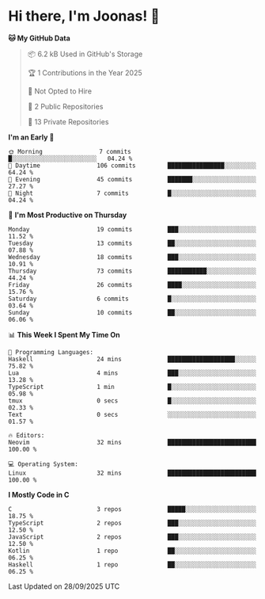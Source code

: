<!--<a href="https://github.com/anuraghazra/github-readme-stats">
  <img align="center" height=200 src="https://readme-stats-git-main-joonas45s-projects.vercel.app/api?username=Joonas45&hide=stars&show_icons=true&theme=monokai" />
</a>
<a href="">
  <img align="center" width=300 src="https://readme-stats-git-main-joonas45s-projects.vercel.app/api/top-langs?username=Joonas45&theme=monokai&layout=compact" />
</a>-->
<!--
<a href="">
  <img align="center" height=125 width=600 src="https://readme-stats-git-main-joonas45s-projects.vercel.app/api/wakatime?username=Joonas45&theme=monokai&layout=compact" />
</a>
-->

# Hi there, I'm Joonas! :wave:


<!--START_SECTION:waka-->
**🐱 My GitHub Data** 

> 📦 6.2 kB Used in GitHub's Storage 
 > 
> 🏆 1 Contributions in the Year 2025
 > 
> 🚫 Not Opted to Hire
 > 
> 📜 2 Public Repositories 
 > 
> 🔑 13 Private Repositories 
 > 
**I'm an Early 🐤** 

```text
🌞 Morning                7 commits           █░░░░░░░░░░░░░░░░░░░░░░░░   04.24 % 
🌆 Daytime                106 commits         ████████████████░░░░░░░░░   64.24 % 
🌃 Evening                45 commits          ███████░░░░░░░░░░░░░░░░░░   27.27 % 
🌙 Night                  7 commits           █░░░░░░░░░░░░░░░░░░░░░░░░   04.24 % 
```
📅 **I'm Most Productive on Thursday** 

```text
Monday                   19 commits          ███░░░░░░░░░░░░░░░░░░░░░░   11.52 % 
Tuesday                  13 commits          ██░░░░░░░░░░░░░░░░░░░░░░░   07.88 % 
Wednesday                18 commits          ███░░░░░░░░░░░░░░░░░░░░░░   10.91 % 
Thursday                 73 commits          ███████████░░░░░░░░░░░░░░   44.24 % 
Friday                   26 commits          ████░░░░░░░░░░░░░░░░░░░░░   15.76 % 
Saturday                 6 commits           █░░░░░░░░░░░░░░░░░░░░░░░░   03.64 % 
Sunday                   10 commits          ██░░░░░░░░░░░░░░░░░░░░░░░   06.06 % 
```


📊 **This Week I Spent My Time On** 

```text
💬 Programming Languages: 
Haskell                  24 mins             ███████████████████░░░░░░   75.82 % 
Lua                      4 mins              ███░░░░░░░░░░░░░░░░░░░░░░   13.28 % 
TypeScript               1 min               █░░░░░░░░░░░░░░░░░░░░░░░░   05.98 % 
tmux                     0 secs              █░░░░░░░░░░░░░░░░░░░░░░░░   02.33 % 
Text                     0 secs              ░░░░░░░░░░░░░░░░░░░░░░░░░   01.57 % 

🔥 Editors: 
Neovim                   32 mins             █████████████████████████   100.00 % 

💻 Operating System: 
Linux                    32 mins             █████████████████████████   100.00 % 
```

**I Mostly Code in C** 

```text
C                        3 repos             █████░░░░░░░░░░░░░░░░░░░░   18.75 % 
TypeScript               2 repos             ███░░░░░░░░░░░░░░░░░░░░░░   12.50 % 
JavaScript               2 repos             ███░░░░░░░░░░░░░░░░░░░░░░   12.50 % 
Kotlin                   1 repo              ██░░░░░░░░░░░░░░░░░░░░░░░   06.25 % 
Haskell                  1 repo              ██░░░░░░░░░░░░░░░░░░░░░░░   06.25 % 
```




 Last Updated on 28/09/2025 UTC
<!--END_SECTION:waka-->
